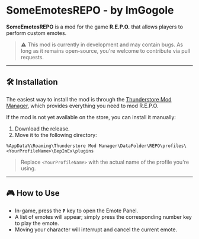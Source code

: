 # SomeEmotesREPO - by ImGogole

**SomeEmotesREPO** is a mod for the game **R.E.P.O.** that allows players to perform custom emotes.

> ⚠️ This mod is currently in development and may contain bugs. As long as it remains open-source, you're welcome to contribute via pull requests.

---

## 🛠️ Installation

The easiest way to install the mod is through the [Thunderstore Mod Manager](https://www.overwolf.com/app/thunderstore-thunderstore_mod_manager), which provides everything you need to mod R.E.P.O.

If the mod is not yet available on the store, you can install it manually:

1. Download the release.
2. Move it to the following directory:

```
%AppData%\Roaming\Thunderstore Mod Manager\DataFolder\REPO\profiles\<YourProfileName>\BepInEx\plugins
```

> Replace `<YourProfileName>` with the actual name of the profile you're using.

---

## 🎮 How to Use

- In-game, press the **`P`** key to open the Emote Panel.
- A list of emotes will appear; simply press the corresponding number key to play the emote.
- Moving your character will interrupt and cancel the current emote.
